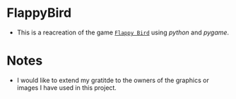 # FlappyBird
* This is a reacreation of the game [`Flappy Bird`](https://en.wikipedia.org/wiki/Flappy_Bird) using _python_ and _pygame_.
# Notes
* I would like to extend my gratitde to the owners of the graphics or images I have used in this project.
